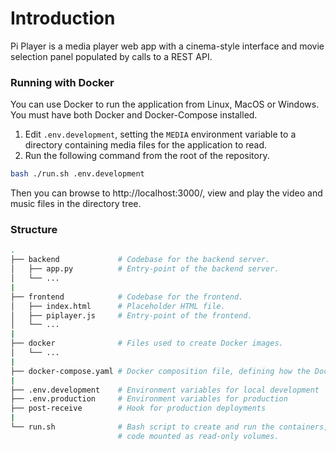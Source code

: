 # Introduction

Pi Player is a media player web app with a cinema-style interface and movie selection panel populated by calls to a REST API.

### Running with Docker

You can use Docker to run the application from Linux, MacOS or Windows. 
You must have both Docker and Docker-Compose installed.

1. Edit `.env.development`, setting the `MEDIA` environment variable to a directory containing media files for the application to read.
2. Run the following command from the root of the repository.

```bash
bash ./run.sh .env.development
```

Then you can browse to http://localhost:3000/, view and play the video and music files in the directory tree.

### Structure

```bash
.
├── backend             # Codebase for the backend server.
│   ├── app.py          # Entry-point of the backend server.
│   └── ...
|  
├── frontend            # Codebase for the frontend.
│   ├── index.html      # Placeholder HTML file.
│   ├── piplayer.js     # Entry-point of the frontend.
│   └── ...
|
├── docker              # Files used to create Docker images.
│   └── ...
|
├── docker-compose.yaml # Docker composition file, defining how the Docker containers are created.
|
├── .env.development    # Environment variables for local development
├── .env.production     # Environment variables for production
├── post-receive        # Hook for production deployments
|
└── run.sh              # Bash script to create and run the containers, with media and source 
                        # code mounted as read-only volumes.
```
